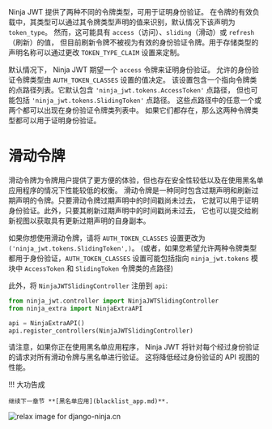 
Ninja JWT 提供了两种不同的令牌类型，可用于证明身份验证。
在令牌的有效负载中，其类型可以通过其令牌类型声明的值来识别，默认情况下该声明为 `token_type`。
然而，这可能具有 `access`（访问）、`sliding`（滑动）或 `refresh`（刷新）的值，
但目前刷新令牌不被视为有效的身份验证令牌。用于存储类型的声明名称可以通过更改 `TOKEN_TYPE_CLAIM` 设置来定制。

默认情况下， Ninja JWT 期望一个 `access` 令牌来证明身份验证。
允许的身份验证令牌类型由 `AUTH_TOKEN_CLASSES` 设置的值决定。 
该设置包含一个指向令牌类的点路径列表。它默认包含 `'ninja_jwt.tokens.AccessToken'` 点路径，
但也可能包括 `'ninja_jwt.tokens.SlidingToken'` 点路径。
这些点路径中的任意一个或两个都可以出现在身份验证令牌类列表中。
如果它们都存在，那么这两种令牌类型都可以用于证明身份验证。

滑动令牌
==============

滑动令牌为令牌用户提供了更方便的体验，但也存在安全性较低以及在使用黑名单应用程序的情况下性能较低的权衡。
滑动令牌是一种同时包含过期声明和刷新过期声明的令牌。只要滑动令牌过期声明中的时间戳尚未过去，
它就可以用于证明身份验证。此外，只要其刷新过期声明中的时间戳尚未过去，
它也可以提交给刷新视图以获取具有更新过期声明的自身副本。

如果你想使用滑动令牌，请将 `AUTH_TOKEN_CLASSES` 设置更改为 `('ninja_jwt.tokens.SlidingToken',)`。
(或者，如果您希望允许两种令牌类型都用于身份验证，`AUTH_TOKEN_CLASSES` 设置可能包括指向 `ninja_jwt.tokens` 
模块中 `AccessToken` 和 `SlidingToken` 令牌类的点路径)

此外，将 `NinjaJWTSlidingController` 注册到 `api`:
```python
from ninja_jwt.controller import NinjaJWTSlidingController
from ninja_extra import NinjaExtraAPI

api = NinjaExtraAPI()
api.register_controllers(NinjaJWTSlidingController)

```

请注意，如果你正在使用黑名单应用程序， Ninja JWT 将针对每个经过身份验证的请求对所有滑动令牌与黑名单进行验证。
这将降低经过身份验证的 API 视图的性能。

!!! 大功告成

    继续下一章节 **[黑名单应用](blacklist_app.md)**.

<img style="object-fit: cover; object-position: 50% 50%;" alt="relax image for django-ninja.cn" loading="lazy" fetchpriority="auto" aria-hidden="true" draggable="false" src="https://picsum.photos/825/47.jpg">

